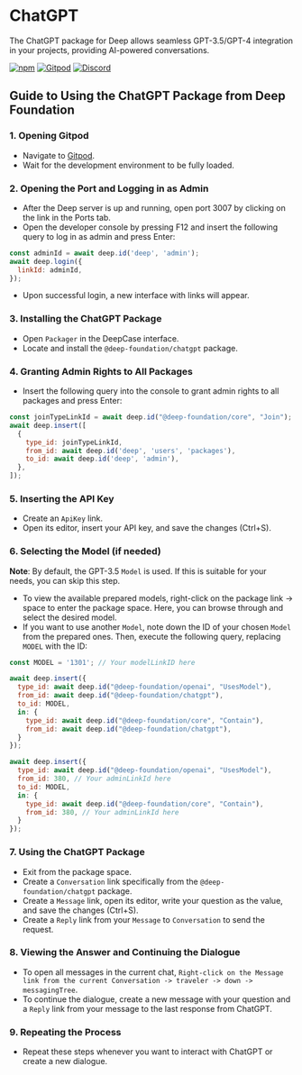 # ChatGPT

The ChatGPT package for Deep allows seamless GPT-3.5/GPT-4 integration in your projects, providing AI-powered conversations.

[![npm](https://img.shields.io/npm/v/@deep-foundation/chatgpt.svg)](https://www.npmjs.com/package/@deep-foundation/chatgpt) 
[![Gitpod](https://img.shields.io/badge/Gitpod-ready--to--code-blue?logo=gitpod)](https://gitpod.io/#https://github.com/deep-foundation/chatgpt) 
[![Discord](https://badgen.net/badge/icon/discord?icon=discord&label&color=purple)](https://discord.gg/deep-foundation)

## Guide to Using the ChatGPT Package from Deep Foundation

### 1. Opening Gitpod
- Navigate to [Gitpod](https://gitpod.io/#https://github.com/deep-foundation/dev).
- Wait for the development environment to be fully loaded.

### 2. Opening the Port and Logging in as Admin
- After the Deep server is up and running, open port 3007 by clicking on the link in the Ports tab.
- Open the developer console by pressing F12 and insert the following query to log in as admin and press Enter:
```javascript
const adminId = await deep.id('deep', 'admin');
await deep.login({
  linkId: adminId,
});
```
- Upon successful login, a new interface with links will appear.

### 3. Installing the ChatGPT Package
- Open `Packager` in the DeepCase interface.
- Locate and install the `@deep-foundation/chatgpt` package.

### 4. Granting Admin Rights to All Packages
- Insert the following query into the console to grant admin rights to all packages and press Enter:
```javascript
const joinTypeLinkId = await deep.id("@deep-foundation/core", "Join");
await deep.insert([
  {
    type_id: joinTypeLinkId,
    from_id: await deep.id('deep', 'users', 'packages'),
    to_id: await deep.id('deep', 'admin'),
  },
]);
```

### 5. Inserting the API Key
- Create an `ApiKey` link.
- Open its editor, insert your API key, and save the changes (Ctrl+S).

### 6. Selecting the Model (if needed)
**Note**: By default, the GPT-3.5 `Model` is used. If this is suitable for your needs, you can skip this step.
- To view the available prepared models, right-click on the package link -> space to enter the package space. Here, you can browse through and select the desired model.
- If you want to use another `Model`, note down the ID of your chosen `Model` from the prepared ones. Then, execute the following query, replacing `MODEL` with the ID:
```javascript
const MODEL = '1301'; // Your modelLinkID here

await deep.insert({
  type_id: await deep.id("@deep-foundation/openai", "UsesModel"),
  from_id: await deep.id("@deep-foundation/chatgpt"),
  to_id: MODEL,
  in: {
    type_id: await deep.id("@deep-foundation/core", "Contain"),
    from_id: await deep.id("@deep-foundation/chatgpt"),
  }
});

await deep.insert({
  type_id: await deep.id("@deep-foundation/openai", "UsesModel"),
  from_id: 380, // Your adminLinkId here
  to_id: MODEL,
  in: {
    type_id: await deep.id("@deep-foundation/core", "Contain"),
    from_id: 380, // Your adminLinkId here
  }
});
```

### 7. Using the ChatGPT Package
- Exit from the package space.
- Create a `Conversation` link specifically from the `@deep-foundation/chatgpt` package.
- Create a `Message` link, open its editor, write your question as the value, and save the changes (Ctrl+S).
- Create a `Reply` link from your `Message` to `Conversation` to send the request.

### 8. Viewing the Answer and Continuing the Dialogue
- To open all messages in the current chat, `Right-click on the Message link from the current Conversation -> traveler -> down -> messagingTree`.
- To continue the dialogue, create a new message with your question and a `Reply` link from your message to the last response from ChatGPT.

### 9. Repeating the Process
- Repeat these steps whenever you want to interact with ChatGPT or create a new dialogue.
